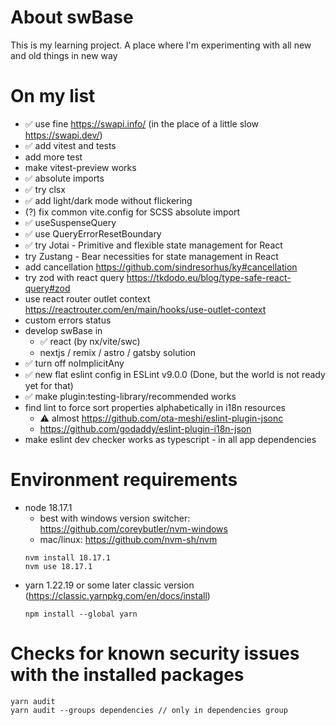 # About swBase

This is my learning project.
A place where I'm experimenting with all new and old things in new way

# On my list
- ✅ use fine https://swapi.info/ (in the place of a little slow https://swapi.dev/)
- ✅ add vitest and tests
- add more test
- make vitest-preview works
- ✅ absolute imports
- ✅ try clsx
- ✅ add light/dark mode without flickering
- (?) fix common vite.config for SCSS absolute import
- ✅ useSuspenseQuery
- ✅ use QueryErrorResetBoundary
- ✅ try Jotai - Primitive and flexible state management for React
- try Zustang - Bear necessities for state management in React
- add cancellation https://github.com/sindresorhus/ky#cancellation
- try zod with react query https://tkdodo.eu/blog/type-safe-react-query#zod
- use react router outlet context https://reactrouter.com/en/main/hooks/use-outlet-context
- custom errors status
- develop swBase in 
  - ✅ react (by nx/vite/swc)
  - nextjs / remix / astro / gatsby solution
- ✅ turn off noImplicitAny
- ✅ new flat eslint config in ESLint v9.0.0 (Done, but the world is not ready yet for that)
- ✅ make plugin:testing-library/recommended works
- find lint to force sort properties alphabetically in i18n resources
  - ⚠️ almost https://github.com/ota-meshi/eslint-plugin-jsonc
  - https://github.com/godaddy/eslint-plugin-i18n-json
- make eslint dev checker works as typescript - in all app dependencies

# Environment requirements

- node 18.17.1
  - best with windows version switcher: https://github.com/coreybutler/nvm-windows
  - mac/linux: https://github.com/nvm-sh/nvm
  ```
  nvm install 18.17.1
  nvm use 18.17.1
  ```
- yarn 1.22.19 or some later classic version (https://classic.yarnpkg.com/en/docs/install)
  ```
  npm install --global yarn
  ```

# Checks for known security issues with the installed packages

```
yarn audit
yarn audit --groups dependencies // only in dependencies group
```
